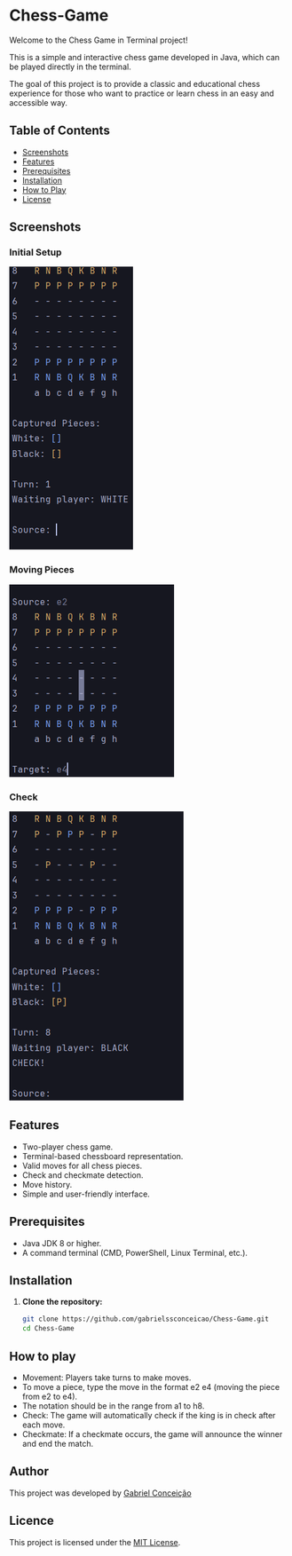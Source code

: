 # Chess-Game

Welcome to the Chess Game in Terminal project! 

This is a simple and interactive chess game developed in Java, which can be played directly in the terminal. 

The goal of this project is to provide a classic and educational chess experience for those who want to practice or learn chess in an easy and accessible way.

## Table of Contents

- [Screenshots](#screenshots)
- [Features](#features)
- [Prerequisites](#prerequisites)
- [Installation](#installation)
- [How to Play](#how-to-play)
- [License](#license)

## Screenshots

### Initial Setup
![Initia Setup](screenshots/initial-setup.png)

### Moving Pieces
![Moving Pieces](screenshots/moving-from-e2-to-e4.png)

### Check
![Initia Setup](screenshots/check.png)

## Features

- Two-player chess game.
- Terminal-based chessboard representation.
- Valid moves for all chess pieces.
- Check and checkmate detection.
- Move history.
- Simple and user-friendly interface.

## Prerequisites

- Java JDK 8 or higher.
- A command terminal (CMD, PowerShell, Linux Terminal, etc.).

## Installation

1. **Clone the repository:**
   ```sh
   git clone https://github.com/gabrielssconceicao/Chess-Game.git
   cd Chess-Game

## How to play
- Movement: Players take turns to make moves. 
- To move a piece, type the move in the format e2 e4 (moving the piece from e2 to e4).
- The notation should be in the range from a1 to h8.
- Check: The game will automatically check if the king is in check after each move.
- Checkmate: If a checkmate occurs, the game will announce the winner and end the match.

## Author

This project was developed by [Gabriel Conceição](https://github.com/gabrielssconceicao)

## Licence

This project is licensed under the [MIT License](./LICENSE).
